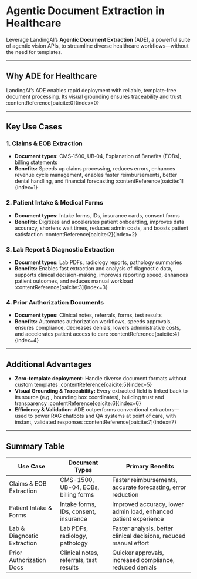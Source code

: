 # Agentic Document Extraction in Healthcare

Leverage LandingAI’s **Agentic Document Extraction** (ADE), a powerful suite of agentic vision APIs, to streamline diverse healthcare workflows—without the need for templates.

---

## Why ADE for Healthcare

LandingAI’s ADE enables rapid deployment with reliable, template‑free document processing. Its visual grounding ensures traceability and trust. :contentReference[oaicite:0]{index=0}

---

## Key Use Cases

### 1. **Claims & EOB Extraction**  
- **Document types:** CMS‑1500, UB‑04, Explanation of Benefits (EOBs), billing statements  
- **Benefits:** Speeds up claims processing, reduces errors, enhances revenue cycle management, enables faster reimbursements, better denial handling, and financial forecasting :contentReference[oaicite:1]{index=1}

### 2. **Patient Intake & Medical Forms**  
- **Document types:** Intake forms, IDs, insurance cards, consent forms  
- **Benefits:** Digitizes and accelerates patient onboarding, improves data accuracy, shortens wait times, reduces admin costs, and boosts patient satisfaction :contentReference[oaicite:2]{index=2}

### 3. **Lab Report & Diagnostic Extraction**  
- **Document types:** Lab PDFs, radiology reports, pathology summaries  
- **Benefits:** Enables fast extraction and analysis of diagnostic data, supports clinical decision-making, improves reporting speed, enhances patient outcomes, and reduces manual workload :contentReference[oaicite:3]{index=3}

### 4. **Prior Authorization Documents**  
- **Document types:** Clinical notes, referrals, forms, test results  
- **Benefits:** Automates authorization workflows, speeds approvals, ensures compliance, decreases denials, lowers administrative costs, and accelerates patient access to care :contentReference[oaicite:4]{index=4}

---

##  Additional Advantages

- **Zero-template deployment:** Handle diverse document formats without custom templates :contentReference[oaicite:5]{index=5}  
- **Visual Grounding & Traceability:** Every extracted field is linked back to its source (e.g., bounding box coordinates), building trust and transparency :contentReference[oaicite:6]{index=6}  
- **Efficiency & Validation:** ADE outperforms conventional extractors—used to power RAG chatbots and QA systems at point of care, with instant, validated responses :contentReference[oaicite:7]{index=7}

---

## Summary Table

| Use Case                   | Document Types                         | Primary Benefits                                               |
|----------------------------|----------------------------------------|----------------------------------------------------------------|
| Claims & EOB Extraction    | CMS-1500, UB-04, EOBs, billing forms    | Faster reimbursements, accurate forecasting, error reduction   |
| Patient Intake & Forms     | Intake forms, IDs, consent, insurance   | Improved accuracy, lower admin load, enhanced patient experience |
| Lab & Diagnostic Extraction| Lab PDFs, radiology, pathology          | Faster analysis, better clinical decisions, reduced manual effort |
| Prior Authorization Docs   | Clinical notes, referrals, test results | Quicker approvals, increased compliance, reduced denials       |

